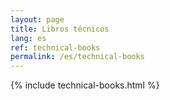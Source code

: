 ```yaml
---
layout: page
title: Libros técnicos
lang: es
ref: technical-books
permalink: /es/technical-books
---
```


{% include technical-books.html %}
